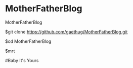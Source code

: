 MotherFatherBlog
================

MotherFatherBlog

$git clone https://github.com/gaethug/MotherFatherBlog.git

$cd MotherFatherBlog

$mrt 

#Baby It's Yours
